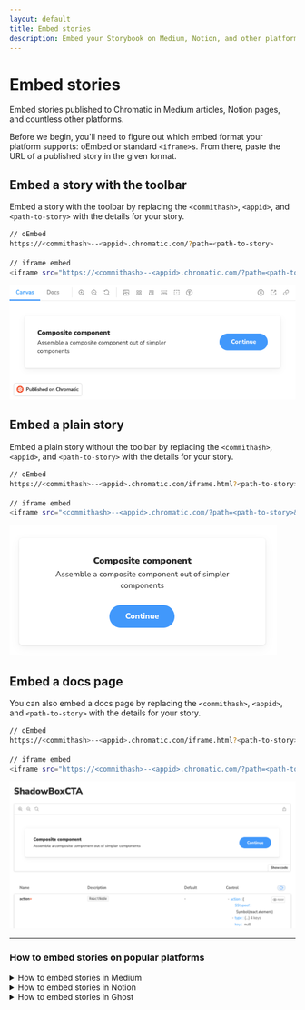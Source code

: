 ```yaml
---
layout: default
title: Embed stories
description: Embed your Storybook on Medium, Notion, and other platforms
---
```


# Embed stories

Embed stories published to Chromatic in Medium articles, Notion pages, and countless other platforms.

Before we begin, you'll need to figure out which embed format your platform supports: oEmbed or standard `<iframe>`s. From there, paste the URL of a published story in the given format.

## Embed a story with the toolbar

Embed a story with the toolbar by replacing the `<commithash>`, `<appid>`, and `<path-to-story>` with the details for your story.

```bash
// oEmbed
https://<commithash>--<appid>.chromatic.com/?path=<path-to-story>

// iframe embed
<iframe src="https://<commithash>--<appid>.chromatic.com/?path=<path-to-story>&full=1&shortcuts=false&singleStory=true" width="800" height="400"></iframe>
```

![Full Storybook embed on Medium](img/embed-story-toolbar.png)

## Embed a plain story

Embed a plain story without the toolbar by replacing the `<commithash>`, `<appid>`, and `<path-to-story>` with the details for your story.

```bash
// oEmbed
https://<commithash>--<appid>.chromatic.com/iframe.html?<path-to-story>&viewMode=story

// iframe embed
<iframe src="<commithash>--<appid>.chromatic.com/?path=<path-to-story>&viewMode=story&shortcuts=false&singleStory=true" width="800" height="400"></iframe>
```

![Plain canvas embed on Medium](img/embed-story.png)

## Embed a docs page

You can also embed a docs page by replacing the `<commithash>`, `<appid>`, and `<path-to-story>` with the details for your story.

```bash
// oEmbed
https://<commithash>--<appid>.chromatic.com/iframe.html?<path-to-story>&viewMode=docs

// iframe embed
<iframe src="https://<commithash>--<appid>.chromatic.com/?path=<path-to-story>&viewMode=docs&shortcuts=false&singleStory=true" width="800" height="400"></iframe>
```

![Docs page embed on Medium](img/embed-docs.png)

---

### How to embed stories on popular platforms

<details>

<summary>How to embed stories in Medium</summary>

Paste the Storybook URL into your Medium article, then press Enter. The embed will automatically resize to fit the height of your story.

While editing an article, Medium renders all embeds non-interactive. Once you publish, the embed will be interactive. [View live demo on Medium »](https://medium.com/@ghengeveld/embedding-storybook-on-medium-ce8a280c03ad)

</details>

<details>

<summary>How to embed stories in Notion</summary>

In your Notion doc type `/embed`, press Enter, then paste the Storybook URL as the embed link. You can manually resize the embed as needed.

![Notion embed command](img/embed-notion.png)

</details>

<details>

<summary>How to embed stories in Ghost</summary>

In your Ghost post type `/html`, press Enter, then paste the `<iframe>` URL. You can manually resize the embed via the height and width properties as needed.

![Notion embed command](img/embed-ghost.png)

</details>

